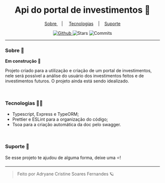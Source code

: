 <h1 align="center"> Api do portal de investimentos 🚧 </h1>

<p align="center">
  <a href="#sobre-"> Sobre </a> &nbsp;&nbsp;&nbsp;| &nbsp;&nbsp;&nbsp;
  <a href="#tecnologias-">Tecnologias</a> &nbsp;&nbsp;&nbsp;|&nbsp;&nbsp;&nbsp;
  <a href="#suporte-"> Suporte </a>
</p>

<p align="center">
  <a href="https://github.com/adryanefernandes" target="_blank">
    <img src="https://img.shields.io/static/v1?label=author&message=adryanefernandes&color=709831&labelColor=3b6300" alt="Github"> 
  </a>
  <img src="https://img.shields.io/github/stars/adryfernandes/portal-investimentos-api-nodejs?color=709831&labelColor=3b6300" alt="Stars">
  <img src="https://img.shields.io/github/last-commit/adryfernandes/portal-investimentos-api-nodejs?color=709831&labelColor=3b6300" alt="Commits">
</p>

<hr/>

### Sobre 📌
**Em construção** 🚧

Projeto criado para a utilização e criação de um portal de investimentos, nele será possível a análise do usuário dos investimentos feitos e de investimentos futuros. O projeto ainda está sendo idealizado.

<br/>

### Tecnologias 👩‍💻
- Typescript, Express e TypeORM;
- Prettier e ESLint para a organização do código;
- Tsoa para a criação automática da doc pelo swagger.

  
<br/>

### Suporte 🤝
Se esse projeto te ajudou de alguma forma, deixe uma ⭐️!

---
<blockquote>
    Feito por Adryane Cristine Soares Fernandes 🪐
</blockquote>
